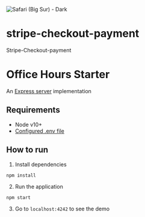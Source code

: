 ![Safari (Big Sur) - Dark](https://user-images.githubusercontent.com/68208476/126814672-5b225fe3-9cad-4141-927e-7cb2782a8ffa.png)

# stripe-checkout-payment
Stripe-Checkout-payment

# Office Hours Starter

An [Express server](http://expressjs.com) implementation

## Requirements
* Node v10+
* [Configured .env file](../README.md)

## How to run

1. Install dependencies

```
npm install
```

2. Run the application

```
npm start
```

3. Go to `localhost:4242` to see the demo

